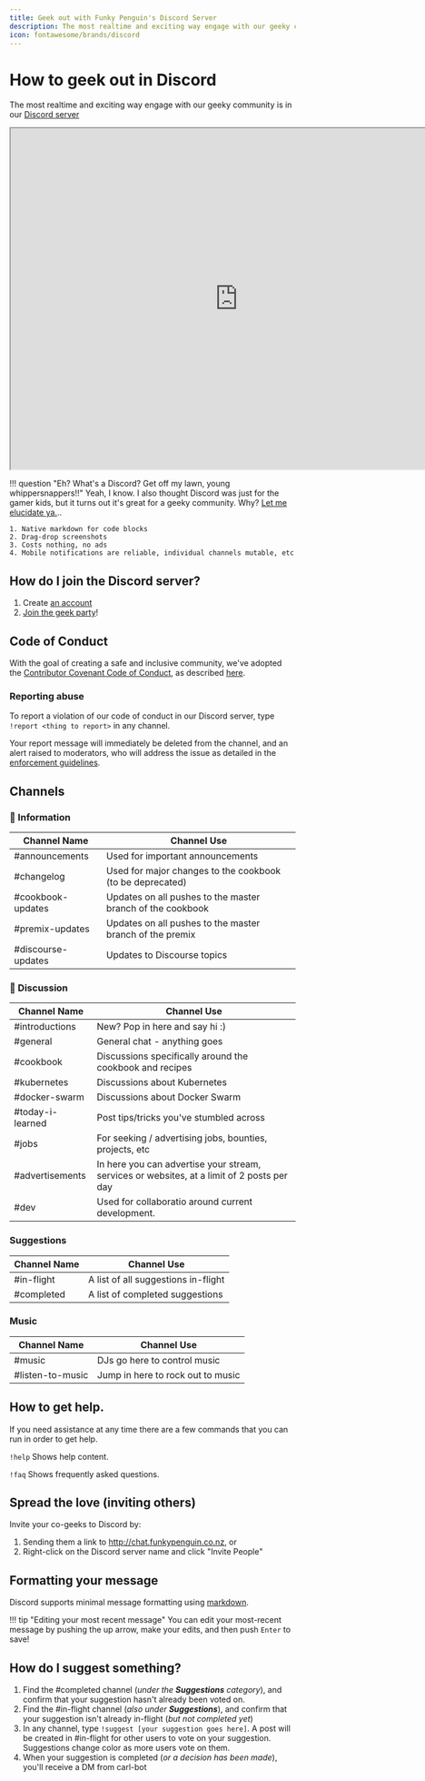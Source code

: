 ```yaml
---
title: Geek out with Funky Penguin's Discord Server
description: The most realtime and exciting way engage with our geeky community is in our Discord server!
icon: fontawesome/brands/discord
---
```


# How to geek out in Discord

The most realtime and exciting way engage with our geeky community is in our [Discord server](http://chat.funkypenguin.co.nz)

<!-- markdownlint-disable MD033 -->
<iframe src="https://e.widgetbot.io/channels/396055506072109067/396055506663374849" height="600" width="800"></iframe>

!!! question "Eh? What's a Discord? Get off my lawn, young whippersnappers!!"
    Yeah, I know. I also thought Discord was just for the gamer kids, but it turns out it's great for a geeky community. Why? [Let me elucidate ya.](https://www.youtube.com/watch?v=1qHoSWxVqtE)..

    1. Native markdown for code blocks
    2. Drag-drop screenshots
    3. Costs nothing, no ads
    4. Mobile notifications are reliable, individual channels mutable, etc

## How do I join the Discord server?

1. Create [an account](https://discordapp.com)
2. [Join the geek party](http://chat.funkypenguin.co.nz)!

## Code of Conduct

With the goal of creating a safe and inclusive community, we've adopted the [Contributor Covenant Code of Conduct](https://www.contributor-covenant.org/), as described [here](/community/code-of-conduct/).

### Reporting abuse

To report a violation of our code of conduct in our Discord server, type `!report <thing to report>` in any channel.

Your report message will immediately be deleted from the channel, and an alert raised to moderators, who will address the issue as detailed in the [enforcement guidelines](/community/code-of-conduct/#enforcement-guidelines).

## Channels

### 📔 Information

| Channel Name       | Channel Use                                                |
|--------------------|------------------------------------------------------------|
| #announcements     | Used for important announcements                           |
| #changelog         | Used for major changes to the cookbook (to be deprecated)  |
| #cookbook-updates  | Updates on all pushes to the master branch of the cookbook |
| #premix-updates    | Updates on all pushes to the master branch of the premix   |
| #discourse-updates | Updates to Discourse topics                                |

### 💬 Discussion

| Channel Name   | Channel Use                                              |
|----------------|----------------------------------------------------------|
| #introductions | New? Pop in here and say hi :)                           |
| #general       | General chat - anything goes                             |
| #cookbook      | Discussions specifically around the cookbook and recipes |
| #kubernetes    | Discussions about Kubernetes                             |
| #docker-swarm  | Discussions about Docker Swarm                           |
| #today-i-learned              | Post tips/tricks you've stumbled across
| #jobs            | For seeking / advertising jobs, bounties, projects, etc |
| #advertisements   | In here you can advertise your stream, services or websites, at a limit of 2 posts per day                           |
| #dev              | Used for collaboratio around current development.                                                    |

### Suggestions

| Channel Name | Channel Use                         |
|--------------|-------------------------------------|
| #in-flight   | A list of all suggestions in-flight |
| #completed   | A list of completed suggestions     |

### Music

| Channel Name     | Channel Use                       |
|------------------|-----------------------------------|
| #music           | DJs go here to control music      |
| #listen-to-music | Jump in here to rock out to music |

## How to get help.

If you need assistance at any time there are a few commands that you can run in order to get help.

`!help` Shows help content.

`!faq` Shows frequently asked questions.

## Spread the love (inviting others)

Invite your co-geeks to Discord by:

1. Sending them a link to <http://chat.funkypenguin.co.nz>, or
2. Right-click on the Discord server name and click "Invite People"

## Formatting your message

Discord supports minimal message formatting using [markdown](https://support.discord.com/hc/en-us/articles/210298617-Markdown-Text-101-Chat-Formatting-Bold-Italic-Underline-).

!!! tip "Editing your most recent message"
    You can edit your most-recent message by pushing the up arrow, make your edits, and then push `Enter` to save!

## How do I suggest something?

1. Find the #completed channel (*under the **Suggestions** category*), and confirm that your suggestion hasn't already been voted on.
2. Find the #in-flight channel (*also under **Suggestions***), and confirm that your suggestion isn't already in-flight (*but not completed yet*)
3. In any channel, type `!suggest [your suggestion goes here]`. A post will be created in #in-flight for other users to vote on your suggestion. Suggestions change color as more users vote on them.
4. When your suggestion is completed (*or a decision has been made*), you'll receive a DM from carl-bot
